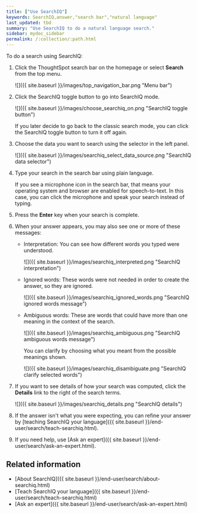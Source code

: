 ```yaml
---
title: ["Use SearchIQ"]
keywords: SearchIQ,answer,"search bar","natural language"
last_updated: tbd
summary: "Use SearchIQ to do a natural language search."
sidebar: mydoc_sidebar
permalink: /:collection/:path.html
---
```


To do a search using SearchIQ:

1. Click the ThoughtSpot search bar on the homepage or select **Search** from the top menu.

   ![]({{ site.baseurl }}/images/top_navigation_bar.png "Menu bar")

2. Click the SearchIQ toggle button to go into SearchIQ mode.

   ![]({{ site.baseurl }}/images/choose_searchiq_on.png "SearchIQ toggle button")

   If you later decide to go back to the classic search mode, you can click the SearchIQ toggle button to turn it off again.

3. Choose the data you want to search using the selector in the left panel.

   ![]({{ site.baseurl }}/images/searchiq_select_data_source.png "SearchIQ data selector")

4. Type your search in the search bar using plain language.

   If you see a microphone icon in the search bar, that means your operating system and browser are enabled for speech-to-text. In this case, you can click the microphone and speak your search instead of typing.

5. Press the **Enter** key when your search is complete.

6. When your answer appears, you may also see one or more of these messages:

   * Interpretation: You can see how different words you typed were understood.

     ![]({{ site.baseurl }}/images/searchiq_interpreted.png "SearchIQ interpretation")

   * Ignored words: These words were not needed in order to create the answer, so they are ignored.

     ![]({{ site.baseurl }}/images/searchiq_ignored_words.png "SearchIQ ignored words message")

   * Ambiguous words: These are words that could have more than one meaning in the context of the search.

     ![]({{ site.baseurl }}/images/searchiq_ambiguous.png "SearchIQ ambiguous words message")   

        You can clarify by choosing what you meant from the possible meanings shown.

        ![]({{ site.baseurl }}/images/searchiq_disambiguate.png "SearchIQ clarify selected words")   

7. If you want to see details of how your search was computed, click the **Details** link to the right of the search terms.

   ![]({{ site.baseurl }}/images/searchiq_details.png "SearchIQ details")   

8. If the answer isn't what you were expecting, you can refine your answer by [teaching SearchIQ your language]({{ site.baseurl }}/end-user/search/teach-searchiq.html).

9. If you need help, use [Ask an expert]({{ site.baseurl }}/end-user/search/ask-an-expert.html).

## Related information

-   [About SearchIQ]({{ site.baseurl }}/end-user/search/about-searchiq.html)
-   [Teach SearchIQ your language]({{ site.baseurl }}/end-user/search/teach-searchiq.html)
-   [Ask an expert]({{ site.baseurl }}/end-user/search/ask-an-expert.html)
